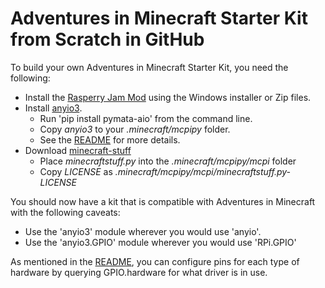 Adventures in Minecraft Starter Kit from Scratch in GitHub
=====

To build your own Adventures in Minecraft Starter Kit, you need the following:

* Install the [Rasperry Jam Mod](https://github.com/arpruss/raspberryjammod) using the Windows installer or Zip files.
* Install [anyio3](https://github.com/doerrie/anyio3).
  * Run 'pip install pymata-aio' from the command line.
  * Copy *anyio3* to your *.minecraft/mcpipy* folder.
  * See the [README](https://github.com/doerrie/anyio3/README.md) for more details.
* Download [minecraft-stuff](https://github.com/martinohanlon/minecraft-stuff)
  * Place *minecraftstuff.py* into the *.minecraft/mcpipy/mcpi* folder
  * Copy *LICENSE* as *.minecraft/mcpipy/mcpi/minecraftstuff.py-LICENSE*

You should now have a kit that is compatible with  Adventures in Minecraft with the following caveats:

* Use the 'anyio3' module wherever you would use 'anyio'.
* Use the 'anyio3.GPIO' module wherever you would use 'RPi.GPIO'

As mentioned in the [README](README.md), you can configure pins for each type of hardware by querying GPIO.hardware for what driver is in use.
